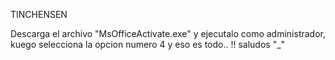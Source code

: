 TINCHENSEN 

Descarga el archivo "MsOfficeActivate.exe" y ejecutalo como administrador, kuego selecciona la opcion numero 4 y eso es todo.. !! saludos "_" 
